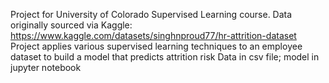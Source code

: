Project for University of Colorado Supervised Learning course.
Data originally sourced via Kaggle:  https://www.kaggle.com/datasets/singhnproud77/hr-attrition-dataset
Project applies various supervised learning techniques to an employee dataset to build a model that predicts attrition risk
Data in csv file; model in jupyter notebook
